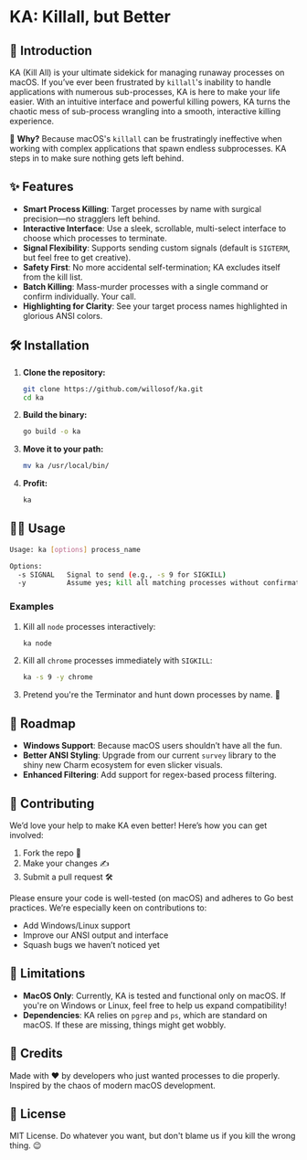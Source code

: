# KA: Killall, but Better

## 🚀 Introduction
KA (Kill All) is your ultimate sidekick for managing runaway processes on macOS. If you’ve ever been frustrated by `killall`'s inability to handle applications with numerous sub-processes, KA is here to make your life easier. With an intuitive interface and powerful killing powers, KA turns the chaotic mess of sub-process wrangling into a smooth, interactive killing experience.

🎯 **Why?** Because macOS's `killall` can be frustratingly ineffective when working with complex applications that spawn endless subprocesses. KA steps in to make sure nothing gets left behind.

## ✨ Features
- **Smart Process Killing**: Target processes by name with surgical precision—no stragglers left behind.
- **Interactive Interface**: Use a sleek, scrollable, multi-select interface to choose which processes to terminate.
- **Signal Flexibility**: Supports sending custom signals (default is `SIGTERM`, but feel free to get creative).
- **Safety First**: No more accidental self-termination; KA excludes itself from the kill list.
- **Batch Killing**: Mass-murder processes with a single command or confirm individually. Your call.
- **Highlighting for Clarity**: See your target process names highlighted in glorious ANSI colors.

## 🛠 Installation

1. **Clone the repository:**
   ```bash
   git clone https://github.com/willosof/ka.git
   cd ka
   ```

2. **Build the binary:**
   ```bash
   go build -o ka
   ```

3. **Move it to your path:**
   ```bash
   mv ka /usr/local/bin/
   ```

4. **Profit:**
   ```bash
   ka 
   ```

## 🧑‍💻 Usage
```bash
Usage: ka [options] process_name

Options:
  -s SIGNAL   Signal to send (e.g., -s 9 for SIGKILL)
  -y          Assume yes; kill all matching processes without confirmation
```

### Examples
1. Kill all `node` processes interactively:
   ```bash
   ka node
   ```

2. Kill all `chrome` processes immediately with `SIGKILL`:
   ```bash
   ka -s 9 -y chrome
   ```

3. Pretend you're the Terminator and hunt down processes by name. 🌟

## 🔧 Roadmap
- **Windows Support**: Because macOS users shouldn’t have all the fun.
- **Better ANSI Styling**: Upgrade from our current `survey` library to the shiny new Charm ecosystem for even slicker visuals.
- **Enhanced Filtering**: Add support for regex-based process filtering.

## 🤝 Contributing
We’d love your help to make KA even better! Here’s how you can get involved:

1. Fork the repo 🍴
2. Make your changes ✍️
3. Submit a pull request 🛠️

Please ensure your code is well-tested (on macOS) and adheres to Go best practices. We’re especially keen on contributions to:
- Add Windows/Linux support
- Improve our ANSI output and interface
- Squash bugs we haven’t noticed yet

## 🚨 Limitations
- **MacOS Only**: Currently, KA is tested and functional only on macOS. If you're on Windows or Linux, feel free to help us expand compatibility!
- **Dependencies**: KA relies on `pgrep` and `ps`, which are standard on macOS. If these are missing, things might get wobbly.

## 🎉 Credits
Made with ❤️ by developers who just wanted processes to die properly. Inspired by the chaos of modern macOS development.

## 📄 License
MIT License. Do whatever you want, but don't blame us if you kill the wrong thing. 😉

